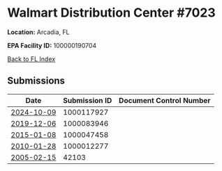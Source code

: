 # Walmart Distribution Center #7023

**Location:** Arcadia, FL

**EPA Facility ID:** 100000190704

[Back to FL Index](../../index.md)

## Submissions

| Date | Submission ID | Document Control Number |
|------|--------------|-------------------------|
| [2024-10-09](submissions/1000117927.md) | 1000117927 |  |
| [2019-12-06](submissions/1000083946.md) | 1000083946 |  |
| [2015-01-08](submissions/1000047458.md) | 1000047458 |  |
| [2010-01-28](submissions/1000012277.md) | 1000012277 |  |
| [2005-02-15](submissions/42103.md) | 42103 |  |
